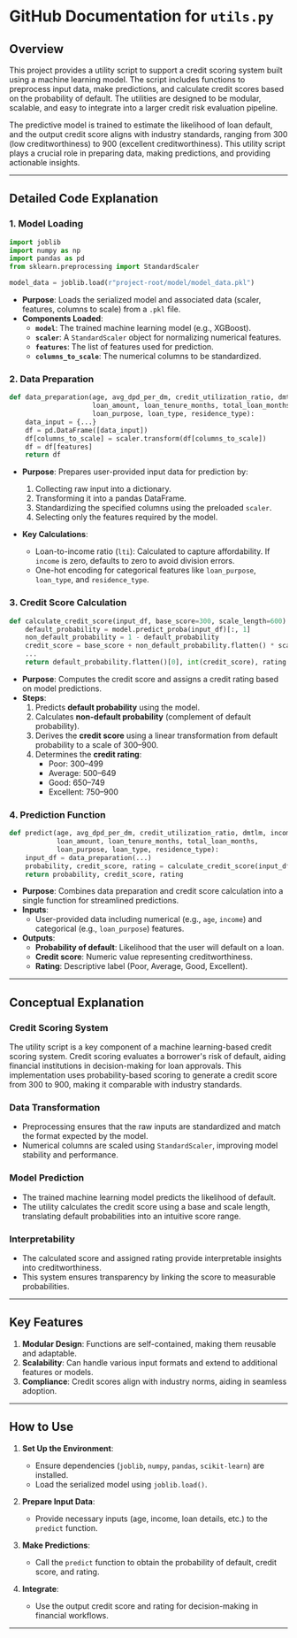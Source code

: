 # **GitHub Documentation for `utils.py`**

## **Overview**
This project provides a utility script to support a credit scoring system built using a machine learning model. The script includes functions to preprocess input data, make predictions, and calculate credit scores based on the probability of default. The utilities are designed to be modular, scalable, and easy to integrate into a larger credit risk evaluation pipeline.

The predictive model is trained to estimate the likelihood of loan default, and the output credit score aligns with industry standards, ranging from 300 (low creditworthiness) to 900 (excellent creditworthiness). This utility script plays a crucial role in preparing data, making predictions, and providing actionable insights.

---

## **Detailed Code Explanation**

### 1. **Model Loading**
```python
import joblib
import numpy as np
import pandas as pd
from sklearn.preprocessing import StandardScaler

model_data = joblib.load(r"project-root/model/model_data.pkl")
```
- **Purpose**: Loads the serialized model and associated data (scaler, features, columns to scale) from a `.pkl` file.
- **Components Loaded**:
  - **`model`**: The trained machine learning model (e.g., XGBoost).
  - **`scaler`**: A `StandardScaler` object for normalizing numerical features.
  - **`features`**: The list of features used for prediction.
  - **`columns_to_scale`**: The numerical columns to be standardized.

### 2. **Data Preparation**
```python
def data_preparation(age, avg_dpd_per_dm, credit_utilization_ratio, dmtlm, income, 
                     loan_amount, loan_tenure_months, total_loan_months, 
                     loan_purpose, loan_type, residence_type):
    data_input = {...}
    df = pd.DataFrame([data_input])
    df[columns_to_scale] = scaler.transform(df[columns_to_scale])
    df = df[features]
    return df
```
- **Purpose**: Prepares user-provided input data for prediction by:
  1. Collecting raw input into a dictionary.
  2. Transforming it into a pandas DataFrame.
  3. Standardizing the specified columns using the preloaded `scaler`.
  4. Selecting only the features required by the model.

- **Key Calculations**:
  - Loan-to-income ratio (`lti`): Calculated to capture affordability. If `income` is zero, defaults to zero to avoid division errors.
  - One-hot encoding for categorical features like `loan_purpose`, `loan_type`, and `residence_type`.

### 3. **Credit Score Calculation**
```python
def calculate_credit_score(input_df, base_score=300, scale_length=600):
    default_probability = model.predict_proba(input_df)[:, 1]
    non_default_probability = 1 - default_probability
    credit_score = base_score + non_default_probability.flatten() * scale_length
    ...
    return default_probability.flatten()[0], int(credit_score), rating
```
- **Purpose**: Computes the credit score and assigns a credit rating based on model predictions.
- **Steps**:
  1. Predicts **default probability** using the model.
  2. Calculates **non-default probability** (complement of default probability).
  3. Derives the **credit score** using a linear transformation from default probability to a scale of 300–900.
  4. Determines the **credit rating**:
     - Poor: 300–499
     - Average: 500–649
     - Good: 650–749
     - Excellent: 750–900

### 4. **Prediction Function**
```python
def predict(age, avg_dpd_per_dm, credit_utilization_ratio, dmtlm, income, 
            loan_amount, loan_tenure_months, total_loan_months, 
            loan_purpose, loan_type, residence_type):
    input_df = data_preparation(...)
    probability, credit_score, rating = calculate_credit_score(input_df)
    return probability, credit_score, rating
```
- **Purpose**: Combines data preparation and credit score calculation into a single function for streamlined predictions.
- **Inputs**:
  - User-provided data including numerical (e.g., `age`, `income`) and categorical (e.g., `loan_purpose`) features.
- **Outputs**:
  - **Probability of default**: Likelihood that the user will default on a loan.
  - **Credit score**: Numeric value representing creditworthiness.
  - **Rating**: Descriptive label (Poor, Average, Good, Excellent).

---

## **Conceptual Explanation**

### **Credit Scoring System**
The utility script is a key component of a machine learning-based credit scoring system. Credit scoring evaluates a borrower's risk of default, aiding financial institutions in decision-making for loan approvals. This implementation uses probability-based scoring to generate a credit score from 300 to 900, making it comparable with industry standards.

### **Data Transformation**
- Preprocessing ensures that the raw inputs are standardized and match the format expected by the model.
- Numerical columns are scaled using `StandardScaler`, improving model stability and performance.

### **Model Prediction**
- The trained machine learning model predicts the likelihood of default.
- The utility calculates the credit score using a base and scale length, translating default probabilities into an intuitive score range.

### **Interpretability**
- The calculated score and assigned rating provide interpretable insights into creditworthiness.
- This system ensures transparency by linking the score to measurable probabilities.

---

## **Key Features**
1. **Modular Design**: Functions are self-contained, making them reusable and adaptable.
2. **Scalability**: Can handle various input formats and extend to additional features or models.
3. **Compliance**: Credit scores align with industry norms, aiding in seamless adoption.

---

## **How to Use**

1. **Set Up the Environment**:
   - Ensure dependencies (`joblib`, `numpy`, `pandas`, `scikit-learn`) are installed.
   - Load the serialized model using `joblib.load()`.

2. **Prepare Input Data**:
   - Provide necessary inputs (age, income, loan details, etc.) to the `predict` function.

3. **Make Predictions**:
   - Call the `predict` function to obtain the probability of default, credit score, and rating.

4. **Integrate**:
   - Use the output credit score and rating for decision-making in financial workflows.

---
